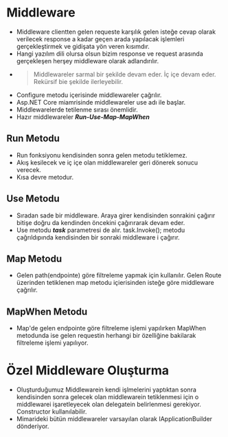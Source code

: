 # Middleware
* Middleware clientten gelen requeste karşılık gelen isteğe cevap olarak verilecek response a kadar geçen arada yapılacak işlemleri gerçekleştirmek ve gidişata yön veren kısımdır.
* Hangi yazılım dili olursa olsun bizim response ve request arasında gerçekleşen herşey middleware olarak adlandırılır.
* > Middlewareler sarmal bir şekilde devam eder. İç içe devam eder. Rekürsif bie şekilde ilerleyebilir.
* Configure metodu içerisinde middlewareler çağrılır. 
* Asp.NET Core miamrisinde middlewareler use adı ile başlar.
* Middlewarelerde tetilenme sırası önemlidir.
* Hazır middlewareler ***Run-Use-Map-MapWhen***
## Run Metodu
* Run fonksiyonu kendisinden sonra gelen metodu tetiklemez.
* Akış kesilecek ve iç içe olan middlewareler geri dönerek sonucu verecek.
* Kısa devre metodur.
## Use Metodu
* Sıradan sade bir middleware. Araya girer kendisinden sonrakini çağırır bitişe doğru da kendinden öncekini çağırırarak devam eder.
* Use metodu ***task*** parametresi de alır. task.Invoke(); metodu çağrıldıpında kendisinden bir sonraki middleware i çağırır.
## Map Metodu
* Gelen path(endpointe) göre filtreleme yapmak için kullanılır. Gelen Route üzerinden tetiklenen map metodu içierisinden isteğe göre middleware çağrılır.
## MapWhen Metodu
* Map'de gelen endpointe göre filtreleme işlemi yapılırken MapWhen metodunda ise gelen requestin herhangi bir özelliğine bakilarak filtreleme işlemi yapılıyor.
 
# Özel Middleware Oluşturma
* Oluşturduğumuz Middlewarein kendi işlmelerini yaptıktan sonra kendisinden sonra gelecek olan middlewarein tetiklenmesi için o middlewarei işaretleyecek olan delegatein belirlenmesi gerekiyor.  
Constructor kullanılabilir.
* Mimarideki bütün middlewareler varsayılan olarak IApplicationBuilder dönderiyor.